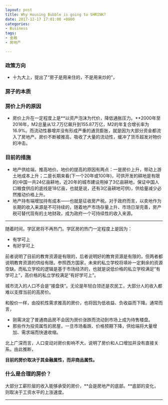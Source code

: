 ```yaml
---
layout: post
title: Why Housing Bubble is going to SHRINK?
date: 2017-12-17 17:01:00 +0800
categories:
- Business
tags:
- 金融
- 房地产

---
```



### 政策方向

- 十九大上，提出了“房子是用来住的，不是用来炒的”，


### 房子的本质

### 房价上升的原因

- 房价上升在一定程度上是**以资产泡沫为代价，降低通胀压力。**2000年至2016年，M2总量从12.7万亿飙升到155.87万亿，M2的年复合增长率为16.9%。而流动性暴增并没有形成严重的通货膨胀，就是因为大部分资金都流入了房地产。房价不断被推高，吸收了大量的流动性，缓冲了货币超发对物价的冲击。


### 目前的措施

- 地产供给端，推高地价。地价的提高的原因有两点：一是房价上升，带动上游土地成本上升；二是长期来看(下一个20年或100年)，可供开发的耕地是有限的(中国一共24亿亩耕地，近20年的城市建设用掉了3亿亩耕地，保证中国人口粮食供应的底线是18亿亩，也就是说，还有3亿亩耕地可供)，供给量减少必然推动价格上升。
- 地产持有端增加持有成本——也就是征收房产税。对于政府而言，以卖地作为长期的收入来源是不可持续的，随着地产市场存量上升、市场日渐完善，房产税可替代现有的土地财政，成为政府一个可持续性的收入来源。

----

随着时间，学区房将不再热门。学区房的热门一定程度上是因为：

- 有学可上
- 有好学可上

前者说明了目前的教育资源是有限的，后者说明好的教育资源是有限的，但两者都说明教育资源的供给有限。参照西方国家，未来的私立学校将填补一定剩余的资源空缺。而私立学校的逻辑是基于市场经济的，也就是说低价格的私立学校满足“有学可上”，高价格的私立学校满足“有好学可上”。

城市流入的人口不会是“接盘侠”。无论是年轻白领还是农民工，大部分人的收入都难以支撑当前的高房价。

和股价一样，由投机性需求推高的房价，也将因为低收益、负收益而下降。通常而言，

- 刚需决定了普通商品房不会因为房价涨跌而流动到市场上成为待售楼盘。
- 那些作为投资属性的房屋，一旦市场看跌、价格预期下降，供给端将大量增加、需求端而快速收缩。

北上广深而言，人口变动对房价影响不大，说明了房价和人口增加并没有直接关系。由此推断，

**目前的房价取决于其金融属性，而非商品属性。**

### 什么是合理的房价？

大部分工薪阶层的收入能够承受的房价，**会是房地产的底部。**底部的变化，则取决于工资水平的上涨速度。

----